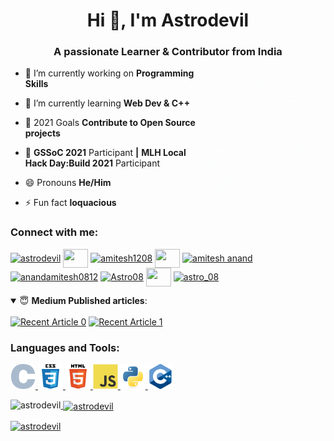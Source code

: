 <h1 align="center">Hi 👋, I'm Astrodevil</h1>
<h3 align="center">A passionate Learner & Contributor from India</h3>

<img align="right" alt="GIF" height="200px" src="https://github.com/Astrodevil/Astrodevil/blob/main/astrogif.gif" />

- 🔭 I’m currently working on **Programming Skills**

- 🌱 I’m currently learning **Web Dev & C++**

- 🥅 2021 Goals **Contribute to Open Source projects**

[- 🤝 I’m looking for help with **HTML,CSS, JS & C**]:#

- 💬 **GSSoC 2021** Participant **|** **MLH Local Hack Day:Build 2021** Participant

- 😄 Pronouns **He/Him**

- ⚡ Fun fact **loquacious**


<h3 align="left">Connect with me:</h3>
<p align="left">
<a href="https://codepen.io/astrodevil" target="blank"><img align="center" src="https://cdn.jsdelivr.net/npm/simple-icons@3.0.1/icons/codepen.svg" alt="astrodevil" height="30" width="40" /></a>
<a href="https://twitter.com/astrodevil_" target="blank"><img align="center" src="https://cdn.jsdelivr.net/npm/simple-icons@3.0.1/icons/twitter.svg" alt="" height="30" width="40" /></a>
<a href="https://linkedin.com/in/amitesh1208" target="blank"><img align="center" src="https://cdn.jsdelivr.net/npm/simple-icons@3.0.1/icons/linkedin.svg" alt="amitesh1208" height="30" width="40" /></a>
<a href="https://discord.gg/aRWvpnM6bU" target="blank"><img align="center" src="https://cdn.jsdelivr.net/npm/simple-icons@3.0.1/icons/discord.svg" alt="" height="30" width="40" /></a>
<a href="https://www.youtube.com/c/amitesh anand" target="blank"><img align="center" src="https://cdn.jsdelivr.net/npm/simple-icons@3.0.1/icons/youtube.svg" alt="amitesh anand" height="30" width="40" /></a>
<a href="https://www.hackerrank.com/anandamitesh0812" target="blank"><img align="center" src="https://cdn.jsdelivr.net/npm/simple-icons@3.0.1/icons/hackerrank.svg" alt="anandamitesh0812" height="30" width="40" /></a>
  <a href="https://leetcode.com/Astro_08/" target="blank"><img align="center" src="https://cdn.jsdelivr.net/npm/simple-icons@3.0.1/icons/leetcode.svg" alt="Astro08" height="30" width="40" /></a>
<a href="https://astrodevil.medium.com/" target="blank"><img align="center" src="https://cdn.jsdelivr.net/npm/simple-icons@3.0.1/icons/medium.svg" alt="" height="30" width="40" /></a> 
  <a href="https://www.codechef.com/users/astro_08/" target="blank"><img align="center" src="https://cdn.jsdelivr.net/npm/simple-icons@3.0.1/icons/codechef.svg" alt="astro_08" height="30" width="40" /></a>
</p>

<details open> 
 <summary> 😇 <b>Medium Published articles</b>: </summary>
<br>
    <a target="_blank" href="https://github-readme-medium-recent-article.vercel.app/medium/@astrodevil/0"><img src="https://github-readme-medium-recent-article.vercel.app/medium/@astrodevil/0" alt="Recent Article 0"></a>
    <a target="_blank" href="https://github-readme-medium-recent-article.vercel.app/medium/@astrodevil/1"><img src="https://github-readme-medium-recent-article.vercel.app/medium/@astrodevil/1" alt="Recent Article 1"></a>
    

</details>
<h3 align="left">Languages and Tools:</h3>
<p align="left"> <a href="https://www.cprogramming.com/" target="_blank"> <img src="https://raw.githubusercontent.com/devicons/devicon/master/icons/c/c-original.svg" alt="c" width="40" height="40"/> </a> <a href="https://www.w3schools.com/css/" target="_blank"> <img src="https://raw.githubusercontent.com/devicons/devicon/master/icons/css3/css3-original-wordmark.svg" alt="css3" width="40" height="40"/> </a> <a href="https://www.w3.org/html/" target="_blank"> <img src="https://raw.githubusercontent.com/devicons/devicon/master/icons/html5/html5-original-wordmark.svg" alt="html5" width="40" height="40"/> </a> <a href="https://developer.mozilla.org/en-US/docs/Web/JavaScript" target="_blank"> <img src="https://raw.githubusercontent.com/devicons/devicon/master/icons/javascript/javascript-original.svg" alt="javascript" width="40" height="40"/> </a> <a href="https://www.python.org" target="_blank"> <img src="https://raw.githubusercontent.com/devicons/devicon/master/icons/python/python-original.svg" alt="python" width="40" height="40"/> </a> <a href="https://www.w3schools.com/cpp/" target="_blank"> <img src="https://raw.githubusercontent.com/devicons/devicon/master/icons/cplusplus/cplusplus-original.svg" alt="cplusplus" width="40" height="40"/> </p>

<p><img align="left" src="https://github-readme-stats.vercel.app/api/top-langs?username=astrodevil&show_icons=true&theme=onedark&title_color=8cbb35&text_color=08c7f7&bg_color=0e2858&hide_border=true&locale=en&layout=compact" alt="astrodevil" /></p>

<p>&nbsp;<img align="center" src="https://github-readme-stats.vercel.app/api?username=astrodevil&show_icons=true&theme=radical&title_color=d3cc0d&text_color=15cbb6&bg_color=060d7a&hide_border=true&cache_seconds=1800&locale=en" alt="astrodevil" /></p>

<p><img align="center" src="https://github-readme-streak-stats.herokuapp.com/?user=astrodevil&theme=highcontrast" alt="astrodevil" /></p>
